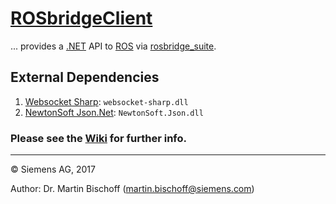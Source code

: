 # [ROSbridgeClient](https://github.com/siemens/ros-sharp/tree/master/ROSbridgeClient) #
... provides a [.NET](https://www.microsoft.com/net) API to [ROS](http://www.ros.org/) via [rosbridge_suite](http://wiki.ros.org/rosbridge_suite).

## External Dependencies ##
1. [Websocket Sharp](https://github.com/sta/websocket-sharp): `websocket-sharp.dll`
2. [NewtonSoft Json.Net](http://www.newtonsoft.com/json): `NewtonSoft.Json.dll`


### Please see the [Wiki](https://github.com/siemens/ros-sharp/wiki) for further info. ###

---

© Siemens AG, 2017

Author: Dr. Martin Bischoff (martin.bischoff@siemens.com)
